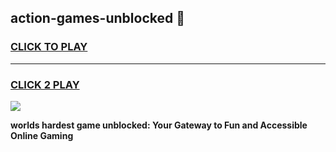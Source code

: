 
## action-games-unblocked 👋
<h3>
<a href="https://premium.freeplayer.one?title=action-games-unblocked&ref=14F">CLICK TO PLAY</a></h3>
<hr>

<h3>
<a href="https://premium.freeplayer.one?title=action-games-unblocked&ref=14F">CLICK 2 PLAY</a>
  
</h3>

<a href="https://premium.freeplayer.one?title=action-games-unblocked&ref=12F/"><img src="https://clearcache.store/games.png"></a>


**worlds hardest game unblocked: Your Gateway to Fun and Accessible Online Gaming**
